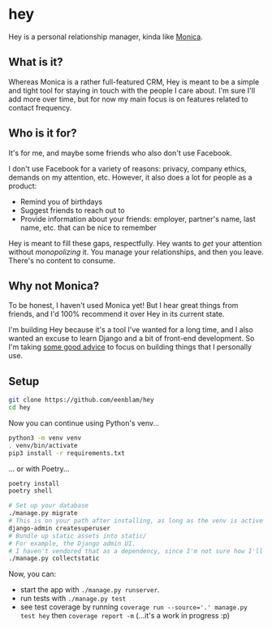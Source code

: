 # hey

Hey is a personal relationship manager,
kinda like [Monica](https://github.com/monicahq/monica).

## What is it?
Whereas Monica is a rather full-featured CRM,
Hey is meant to be a simple and tight tool for staying in touch with the people I care about.
I'm sure I'll add more over time,
but for now my main focus is on features related to contact frequency.

## Who is it for?
It's for me, and maybe some friends who also don't use Facebook.

I don't use Facebook for a variety of reasons: privacy, company ethics, demands on my attention, etc.
However, it also does a lot for people as a product:

* Remind you of birthdays
* Suggest friends to reach out to
* Provide information about your friends: employer, partner's name, last name, etc. that can be nice to remember

Hey is meant to fill these gaps, respectfully.
Hey wants to *get* your attention without *monopolizing* it.
You manage your relationships, and then you leave.
There's no content to consume.

## Why not Monica?
To be honest, I haven't used Monica yet!
But I hear great things from friends, and I'd 100% recommend it over Hey in its current state.

I'm building Hey because it's a tool I've wanted for a long time,
and I also wanted an excuse to learn Django and a bit of front-end development.
So I'm taking [some good advice](https://mitchellh.com/writing/building-large-technical-projects#build-for-yourself)
to focus on building things that I personally use.

## Setup

```bash
git clone https://github.com/eenblam/hey
cd hey
```

Now you can continue using Python's venv...
```bash
python3 -m venv venv
. venv/bin/activate
pip3 install -r requirements.txt
```

... or with Poetry...
```bash
poetry install
poetry shell
```

```bash
# Set up your database
./manage.py migrate
# This is on your path after installing, as long as the venv is active
django-admin createsuperuser
# Bundle up static assets into static/
# For example, the Django admin UI.
# I haven't vendored that as a dependency, since I'm not sure how I'll license yet.
./manage.py collectstatic 
```

Now, you can:
* start the app with `./manage.py runserver`.
* run tests with `./manage.py test`
* see test coverage by running `coverage run --source='.' manage.py test hey` then `coverage report -m` (...it's a work in progress :p)
